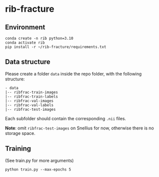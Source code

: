 # rib-fracture

## Environment

```
conda create -n rib python=3.10
conda activate rib
pip install -r ~/rib-fracture/requirements.txt
```

## Data structure

Please create a folder `data` inside the repo folder, with the following structure:
```
- data 
|-- ribfrac-train-images
|-- ribfrac-train-labels
|-- ribfrac-val-images
|-- ribfrac-val-labels
|-- ribfrac-test-images
```

Each subfolder should contain the corresponding `.nii` files.

**Note**: omit `ribfrac-test-images` on Snellius for now, otherwise there is no storage space.

## Training
(See train.py for more arguments)

```
python train.py --max-epochs 5 
```
